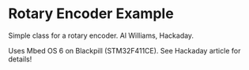 # Rotary Encoder Example

Simple class for a rotary encoder. Al Williams, Hackaday.

Uses Mbed OS 6 on Blackpill (STM32F411CE). See Hackaday article for details!
